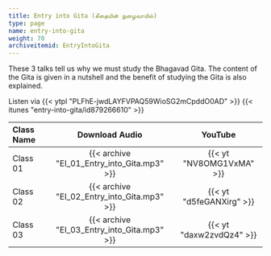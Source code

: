 ```yaml
---
title: Entry into Gita (கீதையின் நுழைவாயில்)
type: page
name: entry-into-gita
weight: 70
archiveitemid: EntryIntoGita
---
```


These 3 talks tell us why we must study the Bhagavad Gita. The content of the Gita is given in a nutshell and the benefit of studying the Gita is also explained.

Listen via {{< ytpl "PLFhE-jwdLAYFVPAQ59WioSG2mCpddO0AD" >}} {{< itunes "entry-into-gita/id879266610" >}}

Class Name | Download Audio | YouTube
:---|:---:|:---:
Class 01 | {{< archive "EI_01_Entry_into_Gita.mp3" >}} | {{< yt "NV8OMG1VxMA" >}}
Class 02 | {{< archive "EI_02_Entry_into_Gita.mp3" >}} | {{< yt "d5feGANXirg" >}}
Class 03 | {{< archive "EI_03_Entry_into_Gita.mp3" >}} | {{< yt "daxw2zvdQz4" >}}
